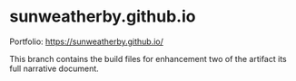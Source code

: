﻿# sunweatherby.github.io

Portfolio: https://sunweatherby.github.io/

This branch contains the build files for enhancement two of the artifact its full narrative document.
